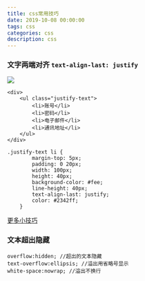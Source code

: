 ```yaml
---
title: css常用技巧
date: 2019-10-08 00:00:00
tags: css
categories: css
description: css
---
```


### 文字两端对齐  `text-align-last: justify`

![](http://pyfx6dimf.bkt.clouddn.com/justify.jpg)


```
<div>
    <ul class="justify-text">
        <li>账号</li>
        <li>密码</li>
        <li>电子邮件</li>
        <li>通讯地址</li>
    </ul>
</div>

.justify-text li {
        margin-top: 5px;
        padding: 0 20px;
        width: 100px;
        height: 40px;
        background-color: #fee;
        line-height: 40px;
        text-align-last: justify;
        color: #2342ff;
    }
```

[更多小技巧](https://juejin.im/post/5d4d0ec651882549594e7293)

### 文本超出隐藏

```
overflow:hidden; //超出的文本隐藏
text-overflow:ellipsis; //溢出用省略号显示
white-space:nowrap; //溢出不换行
```

